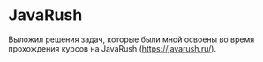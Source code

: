 # JavaRush 

Выложил решения задач, которые были мной освоены во время прохождения курсов на JavaRush (https://javarush.ru/).
